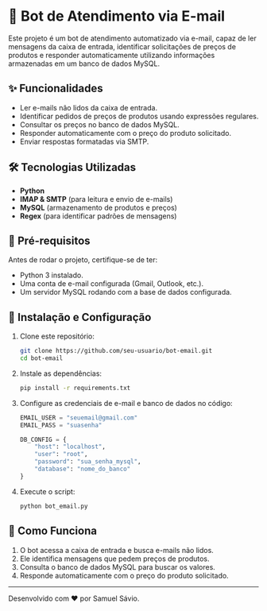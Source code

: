 # 📧 Bot de Atendimento via E-mail

Este projeto é um bot de atendimento automatizado via e-mail, capaz de ler mensagens da caixa de entrada, identificar solicitações de preços de produtos e responder automaticamente utilizando informações armazenadas em um banco de dados MySQL.

## ✨ Funcionalidades
- Ler e-mails não lidos da caixa de entrada.
- Identificar pedidos de preços de produtos usando expressões regulares.
- Consultar os preços no banco de dados MySQL.
- Responder automaticamente com o preço do produto solicitado.
- Enviar respostas formatadas via SMTP.

## 🛠 Tecnologias Utilizadas
- **Python**
- **IMAP & SMTP** (para leitura e envio de e-mails)
- **MySQL** (armazenamento de produtos e preços)
- **Regex** (para identificar padrões de mensagens)

## 📌 Pré-requisitos
Antes de rodar o projeto, certifique-se de ter:
- Python 3 instalado.
- Uma conta de e-mail configurada (Gmail, Outlook, etc.).
- Um servidor MySQL rodando com a base de dados configurada.

## 🚀 Instalação e Configuração
1. Clone este repositório:
   ```bash
   git clone https://github.com/seu-usuario/bot-email.git
   cd bot-email
   ```

2. Instale as dependências:
   ```bash
   pip install -r requirements.txt
   ```

3. Configure as credenciais de e-mail e banco de dados no código:
   ```python
   EMAIL_USER = "seuemail@gmail.com"
   EMAIL_PASS = "suasenha"

   DB_CONFIG = {
       "host": "localhost",
       "user": "root",
       "password": "sua_senha_mysql",
       "database": "nome_do_banco"
   }
   ```

4. Execute o script:
   ```bash
   python bot_email.py
   ```


## 📝 Como Funciona
1. O bot acessa a caixa de entrada e busca e-mails não lidos.
2. Ele identifica mensagens que pedem preços de produtos.
3. Consulta o banco de dados MySQL para buscar os valores.
4. Responde automaticamente com o preço do produto solicitado.



---

Desenvolvido com ❤️ por Samuel Sávio.

